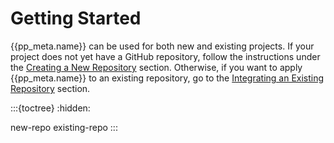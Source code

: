 # Getting Started
{{pp_meta.name}} can be used for both new and existing projects.
If your project does not yet have a GitHub repository,
follow the instructions under the [Creating a New Repository](#option-1-creating-a-new-repository) section.
Otherwise, if you want to apply {{pp_meta.name}} to an existing repository,
go to the [Integrating an Existing Repository](#option-2-integrating-an-existing-repository) section.


:::{toctree}
:hidden:

new-repo
existing-repo
:::